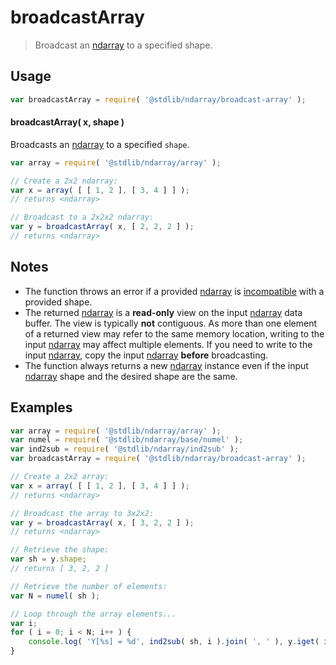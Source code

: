 <!--

@license Apache-2.0

Copyright (c) 2023 The Stdlib Authors.

Licensed under the Apache License, Version 2.0 (the "License");
you may not use this file except in compliance with the License.
You may obtain a copy of the License at

   http://www.apache.org/licenses/LICENSE-2.0

Unless required by applicable law or agreed to in writing, software
distributed under the License is distributed on an "AS IS" BASIS,
WITHOUT WARRANTIES OR CONDITIONS OF ANY KIND, either express or implied.
See the License for the specific language governing permissions and
limitations under the License.

-->

# broadcastArray

> Broadcast an [ndarray][@stdlib/ndarray/ctor] to a specified shape.

<!-- Section to include introductory text. Make sure to keep an empty line after the intro `section` element and another before the `/section` close. -->

<section class="intro">

</section>

<!-- /.intro -->

<!-- Package usage documentation. -->

<section class="usage">

## Usage

```javascript
var broadcastArray = require( '@stdlib/ndarray/broadcast-array' );
```

#### broadcastArray( x, shape )

Broadcasts an [ndarray][@stdlib/ndarray/ctor] to a specified `shape`.

```javascript
var array = require( '@stdlib/ndarray/array' );

// Create a 2x2 ndarray:
var x = array( [ [ 1, 2 ], [ 3, 4 ] ] );
// returns <ndarray>

// Broadcast to a 2x2x2 ndarray:
var y = broadcastArray( x, [ 2, 2, 2 ] );
// returns <ndarray>
```

</section>

<!-- /.usage -->

<!-- Package usage notes. Make sure to keep an empty line after the `section` element and another before the `/section` close. -->

<section class="notes">

## Notes

-   The function throws an error if a provided [ndarray][@stdlib/ndarray/ctor] is [incompatible][@stdlib/ndarray/base/broadcast-shapes] with a provided shape.
-   The returned [ndarray][@stdlib/ndarray/ctor] is a **read-only** view on the input [ndarray][@stdlib/ndarray/ctor] data buffer. The view is typically **not** contiguous. As more than one element of a returned view may refer to the same memory location, writing to the input [ndarray][@stdlib/ndarray/ctor] may affect multiple elements. If you need to write to the input [ndarray][@stdlib/ndarray/ctor], copy the input [ndarray][@stdlib/ndarray/ctor] **before** broadcasting.
-   The function always returns a new [ndarray][@stdlib/ndarray/ctor] instance even if the input [ndarray][@stdlib/ndarray/ctor] shape and the desired shape are the same.

</section>

<!-- /.notes -->

<!-- Package usage examples. -->

<section class="examples">

## Examples

<!-- eslint no-undef: "error" -->

```javascript
var array = require( '@stdlib/ndarray/array' );
var numel = require( '@stdlib/ndarray/base/numel' );
var ind2sub = require( '@stdlib/ndarray/ind2sub' );
var broadcastArray = require( '@stdlib/ndarray/broadcast-array' );

// Create a 2x2 array:
var x = array( [ [ 1, 2 ], [ 3, 4 ] ] );
// returns <ndarray>

// Broadcast the array to 3x2x2:
var y = broadcastArray( x, [ 3, 2, 2 ] );
// returns <ndarray>

// Retrieve the shape:
var sh = y.shape;
// returns [ 3, 2, 2 ]

// Retrieve the number of elements:
var N = numel( sh );

// Loop through the array elements...
var i;
for ( i = 0; i < N; i++ ) {
    console.log( 'Y[%s] = %d', ind2sub( sh, i ).join( ', ' ), y.iget( i ) );
}
```

</section>

<!-- /.examples -->

<!-- Section to include cited references. If references are included, add a horizontal rule *before* the section. Make sure to keep an empty line after the `section` element and another before the `/section` close. -->

<section class="references">

</section>

<!-- /.references -->

<!-- Section for related `stdlib` packages. Do not manually edit this section, as it is automatically populated. -->

<section class="related">

</section>

<!-- /.related -->

<!-- Section for all links. Make sure to keep an empty line after the `section` element and another before the `/section` close. -->

<section class="links">

[@stdlib/ndarray/ctor]: https://github.com/stdlib-js/ndarray/tree/main/ctor

[@stdlib/ndarray/base/broadcast-shapes]: https://github.com/stdlib-js/ndarray/tree/main/base/broadcast-shapes

</section>

<!-- /.links -->
